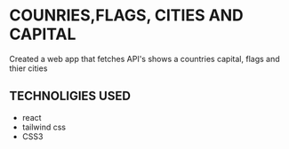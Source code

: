 # COUNRIES,FLAGS, CITIES AND CAPITAL

Created a web app that fetches API's shows a countries capital, flags and thier cities 
## TECHNOLIGIES USED

- react
- tailwind css
- CSS3
  
